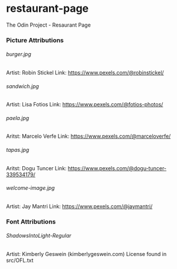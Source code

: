 # restaurant-page
The Odin Project - Resaurant Page

### Picture Attributions

###### burger.jpg
Artist: Robin Stickel
Link: https://www.pexels.com/@robinstickel/

###### sandwich.jpg
Artist: Lisa Fotios 
Link: https://www.pexels.com/@fotios-photos/

###### paela.jpg
Aritst: Marcelo Verfe
Link: https://www.pexels.com/@marceloverfe/

###### tapas.jpg 
Aritst: Dogu Tuncer
Link: https://www.pexels.com/@dogu-tuncer-339534179/

###### welcome-image.jpg
Artist: Jay Mantri
Link: https://www.pexels.com/@jaymantri/

### Font Attributions

###### ShadowsIntoLight-Regular
Artist: Kimberly Geswein (kimberlygeswein.com)
License found in src/OFL.txt

